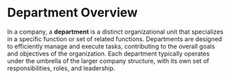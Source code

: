 # Department Overview

In a company, a **department** is a distinct organizational unit that specializes in a specific function or set of related functions. Departments are designed to efficiently manage and execute tasks, contributing to the overall goals and objectives of the organization. Each department typically operates under the umbrella of the larger company structure, with its own set of responsibilities, roles, and leadership.